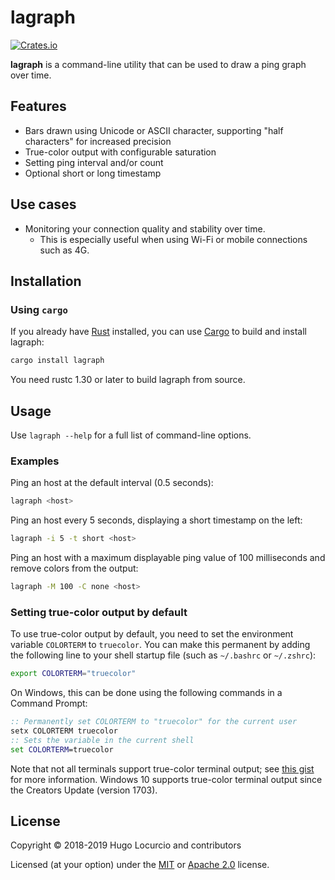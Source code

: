 # lagraph

[![Crates.io](https://img.shields.io/crates/v/lagraph.svg)](https://crates.io/crates/lagraph)

**lagraph** is a command-line utility that can be used to draw a ping graph over time.

## Features

- Bars drawn using Unicode or ASCII character, supporting "half characters"
  for increased precision
- True-color output with configurable saturation
- Setting ping interval and/or count
- Optional short or long timestamp

## Use cases

- Monitoring your connection quality and stability over time.
  - This is especially useful when using Wi-Fi or mobile connections such as 4G.

## Installation

### Using `cargo`

If you already have [Rust](https://rust-lang.org/) installed, you can use
[Cargo](https://crates.io/) to build and install lagraph:

```bash
cargo install lagraph
```

You need rustc 1.30 or later to build lagraph from source.

## Usage

Use `lagraph --help` for a full list of command-line options.

### Examples

Ping an host at the default interval (0.5 seconds):

```bash
lagraph <host>
```

Ping an host every 5 seconds, displaying a short timestamp on the left:

```bash
lagraph -i 5 -t short <host>
```

Ping an host with a maximum displayable ping value of 100 milliseconds
and remove colors from the output:

```bash
lagraph -M 100 -C none <host>
```

### Setting true-color output by default

To use true-color output by default, you need to set the environment variable
`COLORTERM` to `truecolor`. You can make this permanent by adding the following
line to your shell startup file (such as `~/.bashrc` or `~/.zshrc`):

```bash
export COLORTERM="truecolor"
```

On Windows, this can be done using the following commands in a Command Prompt:

```bat
:: Permanently set COLORTERM to "truecolor" for the current user
setx COLORTERM truecolor
:: Sets the variable in the current shell
set COLORTERM=truecolor
```

Note that not all terminals support true-color terminal output; see
[this gist](https://gist.github.com/XVilka/8346728) for more information.
Windows 10 supports true-color terminal output since the Creators Update
(version 1703).

## License

Copyright © 2018-2019 Hugo Locurcio and contributors

Licensed (at your option) under the [MIT](/LICENSE.MIT.md)
or [Apache 2.0](LICENSE.Apache-2.0.txt) license.
